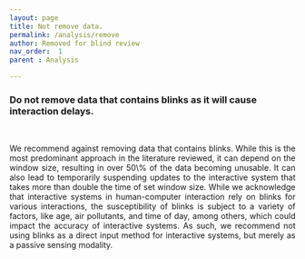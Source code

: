 ```yaml
---
layout: page
title: Not remove data. 
permalink: /analysis/remove
author: Removed for blind review
nav_order:  1
parent : Analysis

---
```

### Do not remove data that contains blinks as it will cause interaction delays.
<br>
<p align="justify">
We recommend against removing data that contains blinks. While this is the most predominant approach in the literature reviewed, it can depend on the window size, resulting in over 50\% of the data becoming unusable. It can also lead to temporarily suspending updates to the interactive system that takes more than double the time of set window size. While we acknowledge that interactive systems in human-computer interaction rely on blinks for various interactions, the susceptibility of blinks is subject to a variety of factors, like age, air pollutants, and time of day, among others, which could impact the accuracy of interactive systems. As such, we recommend not using blinks as a direct input method for interactive systems, but merely as a passive sensing modality.

</p>